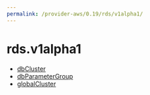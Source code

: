 ```yaml
---
permalink: /provider-aws/0.19/rds/v1alpha1/
---
```


# rds.v1alpha1



* [dbCluster](dbCluster.md)
* [dbParameterGroup](dbParameterGroup.md)
* [globalCluster](globalCluster.md)